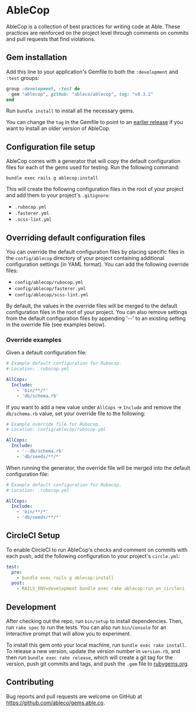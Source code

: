 # AbleCop

AbleCop is a collection of best practices for writing code at Able. These
practices are reinforced on the project level through comments on commits
and pull requests that find violations.

## Gem installation

Add this line to your application's Gemfile to both the `:development` and `:test` groups:

```ruby
group :development, :test do
  gem "ablecop", github: "ableco/ablecop", tag: "v0.3.1"
end
```

Run `bundle install` to install all the necessary gems.

You can change the `tag` in the Gemfile to point to an [earlier release](https://github.com/ableco/ablecop/releases) if you want to install an older version of AbleCop.

## Configuration file setup

AbleCop comes with a generator that will copy the default configuration
files for each of the gems used for testing. Run the following command:


```
bundle exec rails g ablecop:install
```

This will create the following configuration files in the root of your
project and add them to your project's `.gitignore`:

* `.rubocop.yml`
* `.fasterer.yml`
* `.scss-lint.yml`

## Overriding default configuration files

You can override the default configuration files by placing specific
files in the `config/ablecop` directory of your project containing
additional configuration settings (in YAML format). You can add the
following override files:

* `config/ablecop/rubocop.yml`
* `config/ablecop/fasterer.yml`
* `config/ablecop/scss-lint.yml`

By default, the values in the override files will be merged to the
default configuration files in the root of your project. You can also
remove settings from the default configuration files by appending '--'
to an existing setting in the override file (see examples below).

### Override examples

Given a default configuration file:

```yaml
# Example default configuration for Rubocop.
# Location: .rubocop.yml

AllCops:
  Include:
    - 'bin/**/*'
    - 'db/schema.rb'
```

If you want to add a new value under `AllCops` -> `Include` and
remove the `db/schema.rb` value, set your override file to the
following:

```yaml
# Example override file for Rubocop.
# Location: config/ablecop/rubocop.yml

AllCops:
  Include:
    - '--db/schema.rb'
    - 'db/seeds/**/*'
```

When running the generator, the override file will be merged into the
default configuration file:

```yaml
# Example default configuration for Rubocop.
# Location: .rubocop.yml

AllCops:
  Include:
    - 'bin/**/*'
    - 'db/seeds/**/*'
```

## CircleCI Setup

To enable CircleCI to run AbleCop's checks and comment on commits with each
push, add the following configuration to your project's `circle.yml`:

```yml
test:
  pre:
    - bundle exec rails g ablecop:install
  post:
    - RAILS_ENV=development bundle exec rake ablecop:run_on_circleci
```

## Development

After checking out the repo, run `bin/setup` to install dependencies. Then, run `rake spec` to run the tests. You can also run `bin/console` for an interactive prompt that will allow you to experiment.

To install this gem onto your local machine, run `bundle exec rake install`. To release a new version, update the version number in `version.rb`, and then run `bundle exec rake release`, which will create a git tag for the version, push git commits and tags, and push the `.gem` file to [rubygems.org](https://rubygems.org).

## Contributing

Bug reports and pull requests are welcome on GitHub at https://github.com/ableco/gems.able.co.
